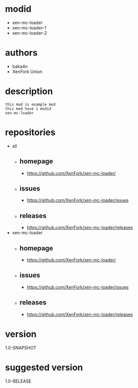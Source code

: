 # modid
- xen-mc-loader
- xen-mc-loader-1
- xen-mc-loader-2

# authors
- baka4n
- XenFork Union

# description
```text
this mod is example mod
this mod have 1 modid
xen-mc-loader
```

# repositories
- all
  - ## homepage
    - https://github.com/XenFork/xen-mc-loader/
  - ## issues
    - https://github.com/XenFork/xen-mc-loader/issues
  - ## releases
    - https://github.com/XenFork/xen-mc-loader/releases
- xen-mc-loader
  - ## homepage
    - https://github.com/XenFork/xen-mc-loader/
  - ## issues
    - https://github.com/XenFork/xen-mc-loader/issues
  - ## releases
    - https://github.com/XenFork/xen-mc-loader/releases

# version
1.0-SNAPSHOT
# suggested version
1.0-RELEASE